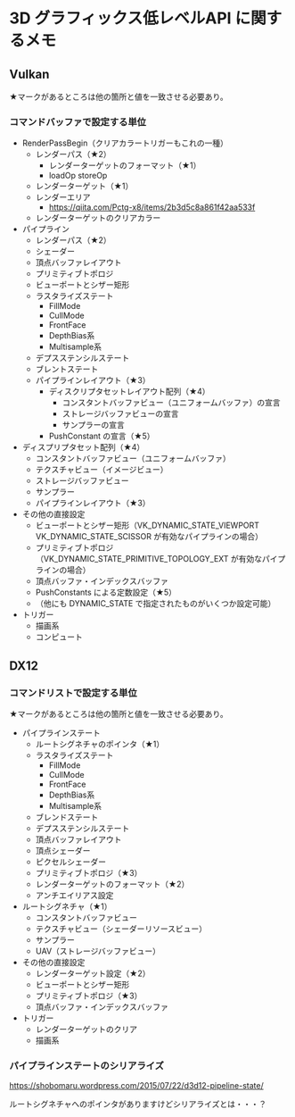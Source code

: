 # 3D  グラフィックス低レベルAPI に関するメモ

## Vulkan 

★マークがあるところは他の箇所と値を一致させる必要あり。


### コマンドバッファで設定する単位

- RenderPassBegin（クリアカラートリガーもこれの一種）
  - レンダーパス（★2）
    - レンダーターゲットのフォーマット（★1）
    - loadOp storeOp
  - レンダーターゲット（★1）
  - レンダーエリア
    - https://qiita.com/Pctg-x8/items/2b3d5c8a861f42aa533f
  - レンダーターゲットのクリアカラー
- パイプライン
  - レンダーパス（★2）
  - シェーダー
  - 頂点バッファレイアウト
  - プリミティブトポロジ
  - ビューポートとシザー矩形
  - ラスタライズステート
    - FillMode
    - CullMode
    - FrontFace
    - DepthBias系
    - Multisample系
  - デプスステンシルステート
  - ブレントステート
  - パイプラインレイアウト（★3）
    - ディスクリプタセットレイアウト配列（★4）
      - コンスタントバッファビュー（ユニフォームバッファ）の宣言
      - ストレージバッファビューの宣言
      - サンプラーの宣言
    - PushConstant の宣言（★5）
- ディスプリプタセット配列（★4）
  - コンスタントバッファビュー（ユニフォームバッファ）
  - テクスチャビュー（イメージビュー）
  - ストレージバッファビュー
  - サンプラー
  - パイプラインレイアウト（★3）
- その他の直接設定
  - ビューポートとシザー矩形（VK_DYNAMIC_STATE_VIEWPORT VK_DYNAMIC_STATE_SCISSOR が有効なパイプラインの場合）
  - プリミティブトポロジ（VK_DYNAMIC_STATE_PRIMITIVE_TOPOLOGY_EXT が有効なパイプラインの場合）
  - 頂点バッファ・インデックスバッファ
  - PushConstants による定数設定（★5）
  - （他にも DYNAMIC_STATE で指定されたものがいくつか設定可能）
- トリガー
  - 描画系
  - コンピュート

## DX12

### コマンドリストで設定する単位

★マークがあるところは他の箇所と値を一致させる必要あり。

- パイプラインステート
  - ルートシグネチャのポインタ（★1）
  - ラスタライズステート
    - FillMode
    - CullMode
    - FrontFace
    - DepthBias系
    - Multisample系
  - ブレンドステート
  - デプスステンシルステート
  - 頂点バッファレイアウト
  - 頂点シェーダー
  - ピクセルシェーダー
  - プリミティブトポロジ（★3）
  - レンダーターゲットのフォーマット（★2）
  - アンチエイリアス設定
- ルートシグネチャ（★1）
  - コンスタントバッファビュー 
  - テクスチャビュー（シェーダーリソースビュー）
  - サンプラー
  - UAV（ストレージバッファビュー）
- その他の直接設定
  - レンダーターゲット設定（★2）
  - ビューポートとシザー矩形
  - プリミティブトポロジ（★3）
  - 頂点バッファ・インデックスバッファ
- トリガー
  - レンダーターゲットのクリア
  - 描画系

### パイプラインステートのシリアライズ

https://shobomaru.wordpress.com/2015/07/22/d3d12-pipeline-state/

ルートシグネチャへのポインタがありますけどシリアライズとは・・・？
